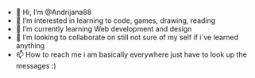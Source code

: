 - 👋 Hi, I’m @Andrijana88
- 👀 I’m interested in learning to code, games, drawing, reading
- 🌱 I’m currently learning Web development and design
- 💞️ I’m looking to collaborate on still not sure of my self if i´ve learned anything
- 📫 How to reach me i am basically everywhere just have to look up the messages :)

<!---
Andrijana88/Andrijana88 is a ✨ special ✨ repository because its `README.md` (this file) appears on your GitHub profile.
You can click the Preview link to take a look at your changes.
--->
